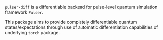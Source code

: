 `pulser-diff` is a differentiable backend for pulse-level quantum simulation framework `Pulser`.

This package aims to provide completely differentiable quantum states/expectations through use of automatic differentiation capabilities of underlying `torch` package.
